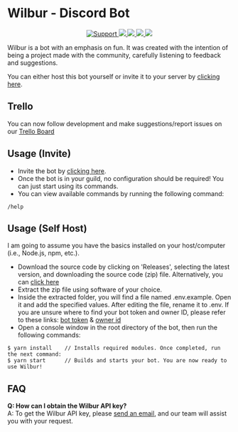 # Wilbur - Discord Bot

<div align="center">
  <a href="https://discord.gg/Q3ZhdRJ">
    <img src="https://img.shields.io/discord/495602800802398212.svg?colorB=Blue&logo=discord&label=Support&style=for-the-badge" alt="Support">
  </a>
  <a href="https://github.com/Valhalla-Development/Wilbur">
    <img src="https://img.shields.io/github/languages/top/Valhalla-Development/Wilbur.svg?style=for-the-badge">
  </a>
  <a href="https://github.com/Valhalla-Development/Wilbur/issues">
    <img src="https://img.shields.io/github/issues/Valhalla-Development/Wilbur.svg?style=for-the-badge">
  </a>
  <a href="https://github.com/Valhalla-Development/Wilbur/pulls">
    <img src="https://img.shields.io/github/issues-pr/Valhalla-Development/Wilbur.svg?style=for-the-badge">
  </a>
  <a href="https://www.codacy.com/gh/Valhalla-Development/Wilbur/dashboard?utm_source=github.com&amp;utm_medium=referral&amp;utm_content=Valhalla-Development/Wilburd&amp;utm_campaign=Badge_Grade">
    <img src="https://img.shields.io/codacy/grade/3a6a05fec0c44543ae76ab0cc48ae185?style=for-the-badge">
  </a>
</div>

Wilbur is a bot with an emphasis on fun. It was created with the intention of being a project made with the community, carefully listening to feedback and suggestions.

You can either host this bot yourself or invite it to your server by [clicking here](https://discordapp.com/oauth2/authorize?client_id=1103308818470932653&scope=bot%20applications.commands&permissions=535327927376).

## Trello

You can now follow development and make suggestions/report issues on our [Trello Board](https://trello.com/b/TpKTayKW/wilbur)

## Usage (Invite)

- Invite the bot by [clicking here](https://discordapp.com/oauth2/authorize?client_id=1103308818470932653&scope=bot%20applications.commands&permissions=535327927376).
- Once the bot is in your guild, no configuration should be required! You can just start using its commands.
- You can view available commands by running the following command:

```text
/help
```

## Usage (Self Host)

I am going to assume you have the basics installed on your host/computer (i.e., Node.js, npm, etc.).

- Download the source code by clicking on 'Releases', selecting the latest version, and downloading the source code (zip) file. Alternatively, you can [click here](https://github.com/Valhalla-Development/Wilbur/releases)
- Extract the zip file using software of your choice.
- Inside the extracted folder, you will find a file named .env.example. Open it and add the specified values. After editing the file, rename it to .env. If you are unsure where to find your bot token and owner ID, please refer to these links: [bot token](https://github.com/reactiflux/discord-irc/wiki/Creating-a-discord-bot-&-getting-a-token) & [owner id](https://support.discordapp.com/hc/en-us/articles/206346498-Where-can-I-find-my-User-Server-Message-ID-)
- Open a console window in the root directory of the bot, then run the following commands:

```text
$ yarn install    // Installs required modules. Once completed, run the next command:
$ yarn start      // Builds and starts your bot. You are now ready to use Wilbur!
```

## FAQ

**Q: How can I obtain the Wilbur API key?**<br>
A: To get the Wilbur API key, please [send an email](mailto:ragnarlothbrokjr@proton.me?subject=Wilbur%20API%20Key%20Request&body=Hello%20Wilbur%20Team%2C%0D%0A%0D%0AI%20would%20like%20to%20request%20an%20API%20key%20for%20using%20Wilbur.%0D%0A%0D%0AThank%20you!), and our team will assist you with your request.
